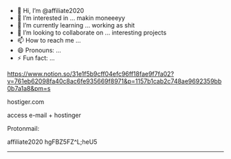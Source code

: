 - 👋 Hi, I’m @affiliate2020
- 👀 I’m interested in ... makin moneeeyy
- 🌱 I’m currently learning ...  working as shit 
- 💞️ I’m looking to collaborate on ... interesting projects
- 📫 How to reach me ...
- 😄 Pronouns: ...
- ⚡ Fun fact: ...

<!---
affiliate2020/affiliate2020 is a ✨ special ✨ repository because its `README.md` (this file) appears on your GitHub profile.
You can click the Preview link to take a look at your changes.
--->


https://www.notion.so/31e1f5b9cff04efc96ff18fae9f7fa02?v=761eb62098fa40c8ac6fe935669f8971&p=1157b1cab2c748ae9692359bb0b7a1a8&pm=s

hostiger.com     

access  e-mail + hostinger 

Protonmail:

affiliate2020
hgFBZ5FZ^L;heU5

------------------------------------




